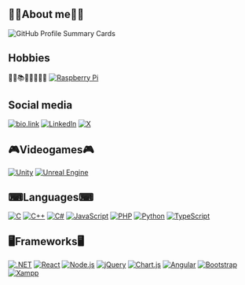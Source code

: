 ## 👨‍🎨About me👨‍🎨
![GitHub Profile Summary Cards](https://github-profile-summary-cards.vercel.app/api/cards/profile-details?username=CodeOfVictor&theme=github_dark)

## Hobbies
🧑‍💻📚🚀🧑‍🚀🎵🎥
[![Raspberry Pi](https://img.shields.io/badge/Raspberry%20Pi-A22846?style=for-the-badge&logo=Raspberry%20Pi&logoColor=white)](https://www.raspberrypi.org/)

## Social media
[![bio.link](https://img.shields.io/badge/bio.link-000000?style=for-the-badge&logo=biolink&logoColor=white)](https://https://codeofvictor.github.io/)
[![LinkedIn](https://img.shields.io/badge/LinkedIn-0077B5?style=for-the-badge&logo=linkedin&logoColor=white)]([https://www.linkedin.com/](https://www.linkedin.com/in/victor-jose/))
[![X](https://img.shields.io/badge/X-000000?style=for-the-badge&logo=x&logoColor=white)](https://twitter.com/CodeOfVictor)

## 🎮Videogames🎮
[![Unity](https://img.shields.io/badge/Unity-100000?style=for-the-badge&logo=unity&logoColor=white)](https://unity.com/)
[![Unreal Engine](https://img.shields.io/badge/-Unreal%20Engine-313131?style=for-the-badge&logo=unreal-engine&logoColor=white)](https://www.unrealengine.com/)

## ⌨Languages⌨
[![C](https://img.shields.io/badge/C-00599C?style=for-the-badge&logo=c&logoColor=white)](https://en.wikipedia.org/wiki/C_(programming_language))
[![C++](https://img.shields.io/badge/C%2B%2B-00599C?style=for-the-badge&logo=c%2B%2B&logoColor=white)](https://en.wikipedia.org/wiki/C%2B%2B)
[![C#](https://img.shields.io/badge/C%23-239120?style=for-the-badge&logo=c-sharp&logoColor=white)](https://docs.microsoft.com/en-us/dotnet/csharp/)
[![JavaScript](https://img.shields.io/badge/JavaScript-323330?style=for-the-badge&logo=javascript&logoColor=F7DF1E)](https://developer.mozilla.org/en-US/docs/Web/JavaScript)
[![PHP](https://img.shields.io/badge/PHP-777BB4?style=for-the-badge&logo=php&logoColor=white)](https://www.php.net/)
[![Python](https://img.shields.io/badge/Python-FFD43B?style=for-the-badge&logo=python&logoColor=blue)](https://www.python.org/)
[![TypeScript](https://img.shields.io/badge/TypeScript-007ACC?style=for-the-badge&logo=typescript&logoColor=white)](https://www.typescriptlang.org/)

## 🖥Frameworks🖥
[![.NET](https://img.shields.io/badge/.NET-512BD4?style=for-the-badge&logo=dotnet&logoColor=white)](https://dotnet.microsoft.com/)
[![React](https://img.shields.io/badge/React-20232A?style=for-the-badge&logo=react&logoColor=61DAFB)](https://reactjs.org/)
[![Node.js](https://img.shields.io/badge/Node%20js-339933?style=for-the-badge&logo=nodedotjs&logoColor=white)](https://nodejs.org/)
[![jQuery](https://img.shields.io/badge/jQuery-0769AD?style=for-the-badge&logo=jquery&logoColor=white)](https://jquery.com/)
[![Chart.js](https://img.shields.io/badge/Chart%20js-FF6384?style=for-the-badge&logo=chartdotjs&logoColor=white)](https://www.chartjs.org/)
[![Angular](https://img.shields.io/badge/Angular-DD0031?style=for-the-badge&logo=angular&logoColor=white)](https://angular.io/)
[![Bootstrap](https://img.shields.io/badge/Bootstrap-563D7C?style=for-the-badge&logo=bootstrap&logoColor=white)](https://getbootstrap.com/)
[![Xampp](https://img.shields.io/badge/Xampp-F37623?style=for-the-badge&logo=xampp&logoColor=white)](https://www.apachefriends.org/)


